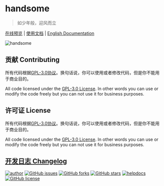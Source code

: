 # handsome

> 如少年般，迎风而立

[在线预览](https://www.ihewro.com/archives/489/) | [使用文档](https://www.ihewro.com/archives/519/) | [English Documentation]() 


![handsome](https://www.ihewro.com/usr/uploads/2017/03/2085497227.png)

## 贡献 Contributing

所有代码根据[GPL-3.0协议](https://github.com/ihewro/typecho-theme-handsome/blob/master/LICENSE)。换句话说，你可以使用或者修改代码，但是你不能用于商业目的。

All code licensed under the [GPL-3.0 License](https://github.com/ihewro/typecho-theme-handsome/blob/master/LICENSE). In other words you can use or modify the code freely but you can not use it for business purposes.

## 许可证 License 

所有代码根据[GPL-3.0协议](https://github.com/ihewro/typecho-theme-handsome/blob/master/LICENSE)。换句话说，你可以使用或者修改代码，但是你不能用于商业目的。

All code licensed under the [GPL-3.0 License](https://github.com/ihewro/typecho-theme-handsome/blob/master/LICENSE). In other words you can use or modify the code freely but you can not use it for business purposes.

## [开发日志 Changelog](https://github.com/ihewro/typecho-theme-handsome/wiki/ChangeLog-%E5%BC%80%E5%8F%91%E6%97%A5%E5%BF%97) 

[![author](https://img.shields.io/badge/author-Hewro-blue.svg)](http://www.ihewro.xyz) 
[![GitHub issues](https://img.shields.io/github/issues/ihewro/typecho-theme-handsome.svg)](https://github.com/ihewro/typecho-theme-handsome/issues)
[![GitHub forks](https://img.shields.io/github/forks/ihewro/typecho-theme-handsome.svg)](https://github.com/ihewro/typecho-theme-handsome/network)
[![GitHub stars](https://img.shields.io/github/stars/ihewro/typecho-theme-handsome.svg)](https://github.com/ihewro/typecho-theme-handsome/stargazers)
[![helpdocs](https://img.shields.io/badge/Docs-HELP-red.svg)](https://github.com/ihewro/typecho-theme-handsome/wiki/%E4%B8%AD%E6%96%87%E4%BD%BF%E7%94%A8%E6%96%87%E6%A1%A3) 
[![GitHub license](https://img.shields.io/badge/license-AGPL-blue.svg)](https://raw.githubusercontent.com/ihewro/typecho-theme-handsome/master/LICENSE)